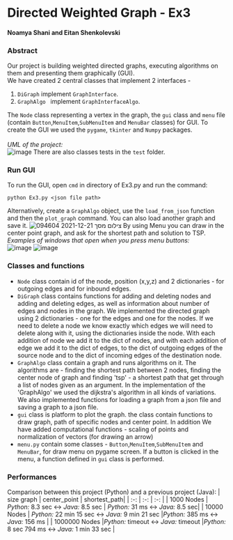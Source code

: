 # Directed Weighted Graph - Ex3
#### Noamya Shani and Eitan Shenkolevski

### Abstract
Our project is building weighted directed graphs, executing algorithms on them and presenting them graphically (GUI).<br>
We have created 2 central classes that implement 2 interfaces - 
1. `DiGraph` implement `GraphInterface`.
2. `GraphAlgo ` implement `GraphInterfaceAlgo`.<br>

The `Node` class representing a vertex in the graph, the `gui` class and `menu` file (contain `Button`,`MenuItem`,`SubMenuItem` and `MenuBar` classes) for GUI.
To create the GUI we used the `pygame`, `tkinter` and `Numpy` packages.<br><br>
*UML of the project:*<br>
![image](https://user-images.githubusercontent.com/77248387/147591151-5ce94660-1131-4fac-8523-c5367bf5eda1.png)
There are also classes tests in the `test` folder.

### Run GUI


To run the GUI, open `cmd` in directory of Ex3.py and run the command:<br>
```
python Ex3.py <json file path>
```

Alternatively, create a `GraphAlgo` object, use the `load_from_json` function and then the `plot_graph` command. You can also load another graph and save it.
![צילום מסך 2021-12-21 094604](https://user-images.githubusercontent.com/77248387/147590521-8d0bf4d3-88a3-464a-a8c1-1f5bc815affa.png)
By using Menu you can draw in the center point graph, and ask for the shortest path and solution to TSP.<br>
*Examples of windows that open when you press menu buttons:*<br>
![image](https://user-images.githubusercontent.com/77248387/147590823-77195a7e-e320-4bde-9cfe-8d42fce641e3.png)
![image](https://user-images.githubusercontent.com/77248387/147590795-8a5fe3ae-256f-4b61-aa6a-9c6329f386bc.png)

### Classes and functions
* `Node` class contain id of the node, position (x,y,z) and 2 dictionaries - for outgoing edges and for inbound edges.
* `DiGraph` class contains functions for adding and deleting nodes and adding and deleting edges,
as well as information about number of edges and nodes in the graph.
We implemented the directed graph using 2 dictionaries - one for the edges and one for the nodes.
If we need to delete a node we know exactly which edges we will need to delete along with it, using the dictionaries inside the node. With each addition of node we add it to the dict of nodes, and with each addition of edge we add it to the dict of edges,
to the dict of outgoing edges of the source node and to the dict of incoming edges of the destination node.<br>
* `GraphAlgo` class contain a graph and runs algorithms on it. The algorithms are - finding the shortest path between 2 nodes, finding the center node of graph and 
finding 'tsp' - a shortest path that get through a list of nodes given as an argument. In the implementation of the 'GraphAlgo' we used the dijkstra's algorithm in all kinds of variations.
We also implemented functions for loading a graph from a json file and saving a graph to a json file.
* `gui` class is platform to plot the graph. the class contain functions to draw graph, path of specific nodes and center point. In addition We have added computational functions - scaling of points and normalization of vectors (for drawing an arrow)
* `menu.py` contain some classes - `Button`,`MenuItem`,`SubMenuItem` and `MenuBar`, for draw menu on pygame screen. If a button is clicked in the menu, a function defined in `gui` class is performed.

### Performances
Comparison between this project (Python) and a previous project (Java):
| size graph | center_point | shortest_path|
| :-: | :-: | :-: |
| 1000 Nodes | *Python:* 8.3 sec  <-> *Java:* 8.5 sec | *Python:* 31 ms  <-> *Java:* 8.5 sec|
| 10000 Nodes | *Python:* 22 min 15 sec  <-> *Java:* 9 min 21 sec |*Python:* 385 ms  <-> *Java:* 156 ms |
| 1000000 Nodes |*Python:* timeout  <-> *Java:* timeout |*Python:* 8 sec 794 ms <-> *Java:* 1 min 33 sec |
